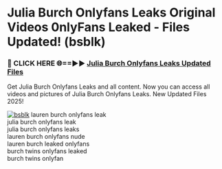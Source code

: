 # Julia Burch Onlyfans Leaks Original Videos 0nlyFans Leaked - Files Updated! (bsblk)

<h3>🔴 CLICK HERE 🌐==►► <a href="https://tinyurl.com/3hn5wdd3" rel="nofollow">Julia Burch Onlyfans Leaks Updated Files</a></h3>

Get Julia Burch Onlyfans Leaks and all content. Now you can access all videos and pictures of Julia Burch Onlyfans Leaks. New Updated Files 2025!

[![bsblk](https://i.imgur.com/4HnBqBT.gif)](https://tinyurl.com/3hn5wdd3)
lauren burch onlyfans leak<br>
julia burch onlyfans leak<br>
julia burch onlyfans leaks<br>
lauren burch onlyfans nude<br>
lauren burch leaked onlyfans<br>
burch twins onlyfans leaked<br>
burch twins onlyfan
